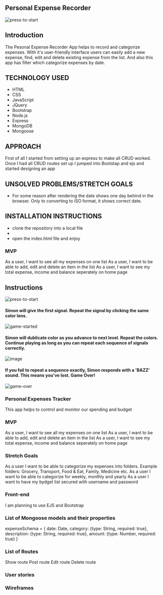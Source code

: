 <!-- About Project -->
<!-- ABOUT THE PROJECT -->
## Personal Expense Recorder
![press-to-start](https://user-images.githubusercontent.com/86989396/142721784-3a52300f-ef64-4b70-8fdf-6817ae1759bf.jpg)

## Introduction
The Pesonal Expense Recorder App helps to record and categorize expenses. With it's user-friendly interface users can easily 
add a new expense, find, edit and delete existing expense from the list. And also this app has filter which categorize expenses by date.

## TECHNOLOGY USED

* HTML
* CSS
* JavaScript
* JQuery
* Bootstrap
* Node.js
* Express
* MongoDB
* Mongoose

## APPROACH

First of all I started from setting up an express to make all CRUD worked. Once I had all CRUD routes set up I jumped into Bootstap and ejs and started designing an app


## UNSOLVED PROBLEMS/STRETCH GOALS

* For some reason after rendering the date shows one day behind in the browser. Only to converting to ISO format, it shows correct date.

## INSTALLATION INSTRUCTIONS

* clone the repository into a local file
* 
* open the index.html file and enjoy

### MVP
As a user, I want to see all my expenses on one list
As a user, I want to be able to add, edit and delete an item in the list
As a user, I want to see my total expense, income and balance seperately on home page


## Instructions
![press-to-start](https://user-images.githubusercontent.com/86989396/142721784-3a52300f-ef64-4b70-8fdf-6817ae1759bf.jpg)

#### Simon will give the first signal. Repeat the signal by clicking the same color lens.               
![game-started](https://user-images.githubusercontent.com/86989396/142721819-9192e825-32c3-4617-9da0-90292efef34c.jpg)

#### Simon will dublicate color as you advance to next level. Repeat the colors. Continue playing as long as you can repeat each sequence of signals correctly.
![image](https://user-images.githubusercontent.com/86989396/142723718-bdd8b461-a597-4016-bead-a02d07192f1e.png)

#### If you fail to repeat a sequence exactly, Simon responds with a 'BAZZ' sound. This means you've lost. Game Over!
![game-over](https://user-images.githubusercontent.com/86989396/142721824-c1ac8e78-3100-4ba5-80bb-732f2f5a17a9.jpg)

<!--------------------------------- Project Proposal ----------------------------------------------->

### Personal Expenses Tracker

This app helps to control and monitor our spending and budget

### MVP
As a user, I want to see all my expenses on one list
As a user, I want to be able to add, edit and delete an item in the list
As a user, I want to see my total expense, income and balance seperately on home page


### Stretch Goals
As a user I want to be able to categorize my expenses into folders. Example folders: Grocery, Transport, Food & Eat, Family, Medicine etc.
As a user I want to be able to categorize for weekly, monthly and yearly
As a user I want to have my bydget list secured with username and password



### Front-end
I am planning to use EJS and Bootstrap

### List of Mongoose models and their properties
expenseSchema = {
date: Date,
category: {type: String, required: true},
description: {type: String, required: true},
amount: {type: Number, required: true}
}


### List of Routes
Show route
Post route
Edit route
Delete route

### User stories


### Wireframes